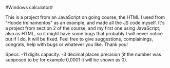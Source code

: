 #Windows calculator#

This is a project from an JavaScript on going course, the HTML I used from "Hcode treinamentos" as an example, and made all the JS code myself.
It's a project from section 2 of the course, and my first one using JavaScript, also as HTML,
so it might have some bugs that probably I will never notice but if I do, it will be fixed.
Feel free to give suggestions, complainings, congrats, help with bugs or whatever you like.
Thank you!

Specs:
-11 digits capacity.
-3 decimal places precision (if the number was supposed to be for example 0,0001 it will be shown as 0).
